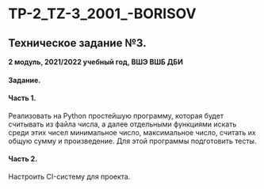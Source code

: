 # TP-2_TZ-3_2001_-BORISOV
## Техническое задание №3.

**2 модуль, 2021/2022 учебный год, ВШЭ ВШБ ДБИ**

#### Задание. 
#### Часть 1.

Реализовать на Python простейшую программу, которая будет считывать из файла числа, а далее отдельными функциями искать среди этих чисел минимальное число, максимальное число, считать их общую сумму и произведение. Для этой программы подготовить тесты. 

#### Часть 2.

Настроить CI-систему для проекта.
